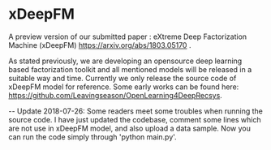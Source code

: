 # xDeepFM

A preview version of our submitted paper : eXtreme Deep Factorization Machine (xDeepFM) https://arxiv.org/abs/1803.05170 .

As stated previously, we are developing an opensource deep learning based factorization toolkit and all mentioned models will be released in a suitable way and time. Currently we only release the source code of xDeepFM model for reference. Some early works can be found here: https://github.com/Leavingseason/OpenLearning4DeepRecsys.

--
Update 2018-07-26:
Some readers meet some troubles when running the source code. I have just updated the codebase, comment some lines which are not use in xDeepFM model, and also upload a data sample. Now you can run the code simply through 'python main.py'. 
